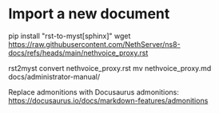 # Import a new document

pip install "rst-to-myst[sphinx]"
wget https://raw.githubusercontent.com/NethServer/ns8-docs/refs/heads/main/nethvoice_proxy.rst

rst2myst convert nethvoice_proxy.rst
mv nethvoice_proxy.md docs/administrator-manual/



Replace admonitions with Docusaurus admonitions: https://docusaurus.io/docs/markdown-features/admonitions